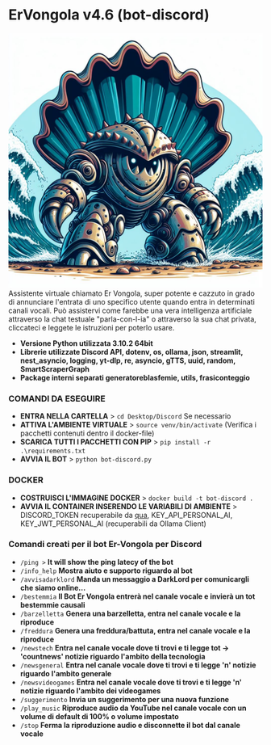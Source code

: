# ErVongola v4.6 (bot-discord)
![Logo](immagine_profilo.jpg)
Assistente virtuale chiamato Er Vongola, super potente e cazzuto in grado di annunciare l'entrata di uno specifico utente quando entra in determinati canali vocali. Può assistervi come farebbe una vera intelligenza artificiale attraverso la chat testuale "parla-con-l-ia" o attraverso la sua chat privata, cliccateci e leggete le istruzioni per poterlo usare.

- **Versione Python utilizzata 3.10.2 64bit**
- **Librerie utilizzate Discord API, dotenv, os, ollama, json, streamlit, nest_asyncio, logging, yt-dlp, re, asyncio, gTTS, uuid, random, SmartScraperGraph**
- **Package interni separati generatoreblasfemie, utils, frasiconteggio**


### COMANDI DA ESEGUIRE
- **ENTRA NELLA CARTELLA** >  ```cd Desktop/Discord```
Se necessario
- **ATTIVA L'AMBIENTE VIRTUALE** >  ```source venv/bin/activate```
(Verifica i pacchetti contenuti dentro il docker-file)
- **SCARICA TUTTI I PACCHETTI CON PIP** >  ```pip install -r .\requirements.txt```
- **AVVIA IL BOT** >  ```python bot-discord.py```

### DOCKER
- **COSTRUISCI L'IMMAGINE DOCKER** >  ```docker build -t bot-discord .```
- **AVVIA IL CONTAINER INSERENDO LE VARIABILI DI AMBIENTE** >  DISCORD_TOKEN recuperabile da [qua](https://discord.com/developers/applications), KEY_API_PERSONAL_AI, KEY_JWT_PERSONAL_AI (recuperabili da Ollama Client)


### Comandi creati per il bot Er-Vongola per Discord
- ``` /ping > ``` **It will show the ping latecy of the bot**
- ``` /info_help ``` **Mostra aiuto e supporto riguardo al bot**
- ``` /avvisadarklord ``` **Manda un messaggio a DarkLord per comunicargli che siamo online...**
- ``` /bestemmia ``` **Il Bot Er Vongola entrerà nel canale vocale e invierà un tot bestemmie causali**
- ``` /barzelletta ``` **Genera una barzelletta, entra nel canale vocale e la riproduce**
- ``` /freddura ``` **Genera una freddura/battuta, entra nel canale vocale e la riproduce**
- ``` /newstech ``` **Entra nel canale vocale dove ti trovi e ti legge tot -> 'countnews' notizie riguardo l'ambito della tecnologia**
- ``` /newsgeneral ``` **Entra nel canale vocale dove ti trovi e ti legge 'n' notizie riguardo l'ambito generale**
- ``` /newsvideogames ``` **Entra nel canale vocale dove ti trovi e ti legge 'n' notizie riguardo l'ambito dei videogames**
- ``` /suggerimento ``` **Invia un suggerimento per una nuova funzione**
- ``` /play_music ``` **Riproduce audio da YouTube nel canale vocale con un volume di default di 100% o volume impostato**
- ``` /stop ``` **Ferma la riproduzione audio e disconnette il bot dal canale vocale**
